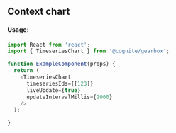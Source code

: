 ## Context chart

<!-- STORY -->

#### Usage:

```typescript jsx
import React from 'react';
import { TimeseriesChart } from '@cognite/gearbox';

function ExampleComponent(props) {
  return (
    <TimeseriesChart 
      timeseriesIds={[123]} 
      liveUpdate={true}
      updateIntervalMillis={2000}
    />
  );
  
}
```
